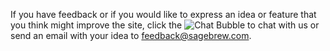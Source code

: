 If you have feedback or if you would like to express an idea or feature that 
you think might improve the site, click the ![Chat Bubble][2] to chat with us or 
send an email with your idea to 
[feedback@sagebrew.com][1].

[1]: mailto:feedback@sagebrew.com
[2]: https://s3.amazonaws.com/sagebrew/long_term_static/help/chat_bubble.png